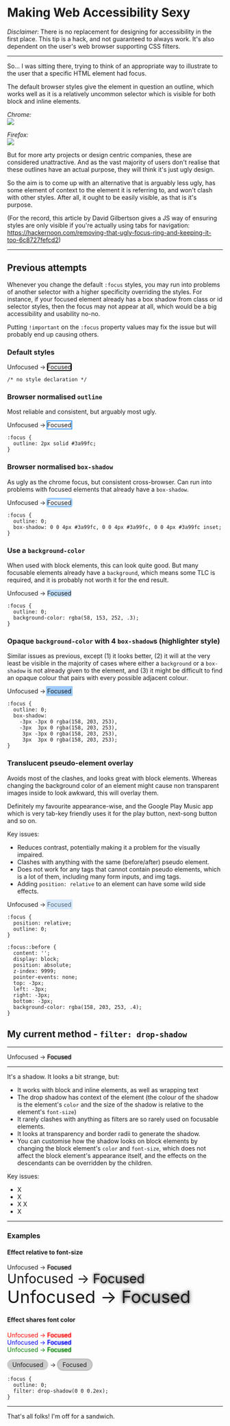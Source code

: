 # Making Web Accessibility Sexy

*Disclaimer*: There is no replacement for designing for accessibility in the first place.
This tip is a hack, and not guaranteed to always work. It's also dependent on the user's web
browser supporting CSS filters.

---

So... I was sitting there, trying to think of an appropriate way to illustrate to the user that
a specific HTML element had focus.

The default browser styles give the element in question an outline, which works well as it is
a relatively uncommon selector which is visible for both block and inline elements.

*Chrome:*  
![](https://mdn.mozillademos.org/files/14371/focus-highlight-chrome.png)

*Firefox:*  
![](https://mdn.mozillademos.org/files/14369/focus-highlight-chrome.png)

But for more arty projects or design centric companies, these are considered unattractive.
And as the vast majority of users don't realise that these outlines have an actual purpose,
they will think it's just ugly design.

So the aim is to come up with an alternative that is arguably less ugly, has some element of
context to the element it is referring to, and won't clash with other styles. After all,
it ought to be easily visible, as that is it's purpose.

(For the record, this article by David Gilbertson gives a JS way of ensuring styles are only
visible if you're actually using tabs for navigation: https://hackernoon.com/removing-that-ugly-focus-ring-and-keeping-it-too-6c8727fefcd2)

---

## Previous attempts

Whenever you change the default `:focus` styles, you may run into problems of another selector
with a higher specificity overriding the styles. For instance, if your focused element already
has a box shadow from class or id selector styles, then the focus may not appear at all, which would
be a big accessibility and usability no-no.

Putting `!important` on the `:focus` property values may fix the issue but will probably end up causing
others.

### Default styles

<style>
  #example-a {
    outline-width: 2px;
    outline-style: solid;
    outline-color: Highlight;
  }
  @media (-webkit-min-device-pixel-ratio:0) {
    #example-a {
      outline: -webkit-focus-ring-color auto 5px;
    }
  }
</style>

<span>Unfocused</span> &rarr; <span id="example-a">Focused</span>

```
/* no style declaration */
```

### Browser normalised `outline`

Most reliable and consistent, but arguably most ugly.

<span>Unfocused</span> &rarr; <span id="example-b">Focused</span>

<style>
  #example-b {
    outline: 2px solid #3a99fc;
  }
</style>

```
:focus {
  outline: 2px solid #3a99fc;
}
```

### Browser normalised `box-shadow`

As ugly as the chrome focus, but consistent cross-browser. Can run into problems
with focused elements that already have a `box-shadow`.

<span>Unfocused</span> &rarr; <span id="example-c">Focused</span>

<style>
  #example-c {
    outline: 0;
    box-shadow: 0 0 4px #3a99fc, 0 0 4px #3a99fc, 0 0 4px #3a99fc inset;
  }
</style>

```
:focus {
  outline: 0;
  box-shadow: 0 0 4px #3a99fc, 0 0 4px #3a99fc, 0 0 4px #3a99fc inset;
}
```

### Use a `background-color`

When used with block elements, this can look quite good. But many focusable
elements already have a `background`, which means some TLC is required, and it
is probably not worth it for the end result.

<span>Unfocused</span> &rarr; <span id="example-d">Focused</span>

<style>
  #example-d {
    outline: 0;
    background-color: rgba(58, 153, 252, .3);
  }
</style>

```
:focus {
  outline: 0;
  background-color: rgba(58, 153, 252, .3);
}
```

### Opaque `background-color` with 4 `box-shadow`s (highlighter style)

Similar issues as previous, except (1) it looks better, (2) it will at the very least be
visible in the majority of cases where either a `background` or a `box-shadow` is not already
given to the element, and (3) it might be difficult to find an opaque colour that pairs with
every possible adjacent colour.

<span>Unfocused</span> &rarr; <span id="example-e">Focused</span>

<style>
  #example-e {
    outline: 0;
    background-color: rgba(158, 203, 253);
    box-shadow: -3px -3px 0 rgba(158, 203, 253), -3px 3px 0 rgba(158, 203, 253), 3px -3px 0 rgba(158, 203, 253), 3px 3px 0 rgba(158, 203, 253);
  }
</style>

```
:focus {
  outline: 0;
  box-shadow:
    -3px -3px 0 rgba(158, 203, 253),
    -3px  3px 0 rgba(158, 203, 253),
     3px -3px 0 rgba(158, 203, 253),
     3px  3px 0 rgba(158, 203, 253);
}
```

### Translucent pseudo-element overlay

Avoids most of the clashes, and looks great with block elements.
Whereas changing the background color of an element might cause non transparent images inside
to look awkward, this will overlay them.

Definitely my favourite appearance-wise, and the Google Play Music app which is very tab-key
friendly uses it for the play button, next-song button and so on.

Key issues:
- Reduces contrast, potentially making it a problem for the visually impaired.
- Clashes with anything with the same (before/after) pseudo element.
- Does not work for any tags that cannot contain pseudo elements, which is a lot of them,
  including many form inputs, and img tags.
- Adding `position: relative` to an element can have some wild side effects.

<span>Unfocused</span> &rarr; <span id="example-f">Focused</span>

<style>
  #example-f {
    position: relative;
  }

  #example-f::before {
    content: '';
    display: block;
    position: absolute;
    z-index: 9999;
    pointer-events: none;
    top: -3px;
    left: -3px;
    right: -3px;
    bottom: -3px;
    background-color: rgba(158, 203, 253, .4);
  }
</style>

```
:focus {
  position: relative;
  outline: 0;
}

:focus::before {
  content: '';
  display: block;
  position: absolute;
  z-index: 9999;
  pointer-events: none;
  top: -3px;
  left: -3px;
  right: -3px;
  bottom: -3px;
  background-color: rgba(158, 203, 253, .4);
}
```

## My current method - `filter: drop-shadow`

---

<span class="text-a"><span>Unfocused</span> &rarr; <span id="example-g">Focused</span></span>

---

It's a shadow. It looks a bit strange, but:
- It works with block and inline elements, as well as wrapping text
- The drop shadow has context of the element
  (the colour of the shadow is the element's `color` and the size of the shadow is relative to the element's `font-size`)
- It rarely clashes with anything as filters are so rarely used on focusable elements.
- It looks at transparency and border radii to generate the shadow.
- You can customise how the shadow looks on block elements by changing the block element's `color` and `font-size`,
  which does not affect the block element's appearance itself, and the effects on the descendants can be overridden
  by the children.

Key issues:
- X
- X
- X
  X
- X

---

### Examples

#### Effect relative to font-size

<span class="text-a">Unfocused &rarr; </span><span class="text-a" id="example-g">Focused</span><br>
<span class="text-b">Unfocused &rarr; </span><span class="text-b" id="example-g">Focused</span><br>
<span class="text-c">Unfocused &rarr; </span><span class="text-c" id="example-g">Focused</span>

#### Effect shares font color

<span class="text-d">Unfocused &rarr; </span><span class="text-d" id="example-g">Focused</span><br>
<span class="text-e">Unfocused &rarr; </span><span class="text-e" id="example-g">Focused</span><br>
<span class="text-f">Unfocused &rarr; </span><span class="text-f" id="example-g">Focused</span>

<div class="button-a">Unfocused</div> &rarr; <div class="button-a" id="example-g">Focused</div>

<style>
  .text-a {}
  .text-b { font-size: 30px; }
  .text-c { font-size: 40px; }
  .text-d { color: red; }
  .text-e { color: blue; }
  .text-f { color: green; }
  .button-a {
    display: inline-block;
    background-color: #ccc;
    padding: 4px 12px;
    border-radius: 9999px;
  }

  #example-g {
    outline: 0;
    filter: drop-shadow(0 0 0.2ex);
  }
</style>

```
:focus {
  outline: 0;
  filter: drop-shadow(0 0 0.2ex);
}
```

---

That's all folks! I'm off for a sandwich.
